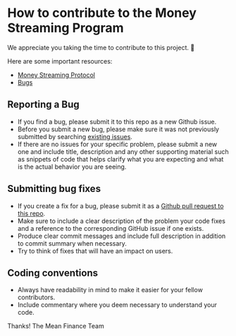 # How to contribute to the Money Streaming Program

We appreciate you taking the time to contribute to this project. :raised_hands:

Here are some important resources:

  * [Money Streaming Protocol](https://docs.google.com/document/d/19W5V2B8eyFIocccgSP4orn6Wi1El07LQSyaT7yw6hMQ)
  * [Bugs](https://github.com/mean-dao/mean-msp/issues)

## Reporting a Bug

  * If you find a bug, please submit it to this repo as a new Github issue.
  * Before you submit a new bug, please make sure it was not previously submitted by searching [existing issues](https://github.com/mean-dao/mean-msp/issues).
  * If there are no issues for your specific problem, please submit a new one and include title, description and any other supporting material such as snippets of code that helps clarify what you are expecting and what is the actual behavior you are seeing.

## Submitting bug fixes

  * If you create a fix for a bug, please submit it as a [Github pull request to this repo](https://github.com/mean-dao/mean-msp/pulls).
  * Make sure to include a clear description of the problem your code fixes and a reference to the corresponding GitHub issue if one exists.
  * Produce clear commit messages and include full description in addition to commit summary when necessary.
  * Try to think of fixes that will have an impact on users.

## Coding conventions

  * Always have readability in mind to make it easier for your fellow contributors.
  * Include commentary where you deem necessary to understand your code.

Thanks!
The Mean Finance Team

